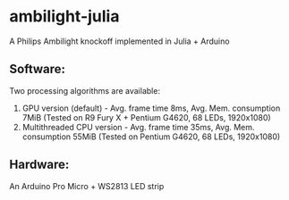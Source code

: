 # ambilight-julia
A Philips Ambilight knockoff implemented in Julia + Arduino

## Software:
Two processing algorithms are available:
1. GPU version (default) - Avg. frame time 8ms, Avg. Mem. consumption 7MiB (Tested on R9 Fury X + Pentium G4620, 68 LEDs, 1920x1080)
2. Multithreaded CPU version - Avg. frame time 35ms, Avg. Mem. consumption 55MiB (Tested on Pentium G4620, 68 LEDs, 1920x1080)

## Hardware:
An Arduino Pro Micro + WS2813 LED strip
